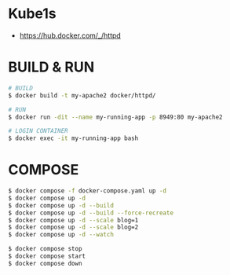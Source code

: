 # Kube1s
- https://hub.docker.com/_/httpd

# BUILD & RUN
```bash
# BUILD
$ docker build -t my-apache2 docker/httpd/

# RUN
$ docker run -dit --name my-running-app -p 8949:80 my-apache2

# LOGIN CONTAINER
$ docker exec -it my-running-app bash
```

# COMPOSE
```bash
$ docker compose -f docker-compose.yaml up -d 
$ docker compose up -d 
$ docker compose up -d --build
$ docker compose up -d --build --force-recreate
$ docker compose up -d --scale blog=1
$ docker compose up -d --scale blog=2
$ docker compose up -d --watch

$ docker compose stop
$ docker compose start
$ docker compose down
```
